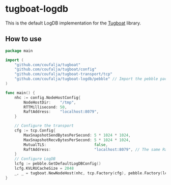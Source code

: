 # tugboat-logdb

This is the default LogDB implementation for the [Tugboat](https://github.com/coufalja/tugboat) library.

## How to use

```go
package main

import (
	"github.com/coufalja/tugboat"
	"github.com/coufalja/tugboat/config"
	"github.com/coufalja/tugboat-transport/tcp"
	"github.com/coufalja/tugboat-logdb/pebble" // Import the pebble package
)

func main() {
	nhc := config.NodeHostConfig{
		NodeHostDir:    "/tmp",
		RTTMillisecond: 50,
		RaftAddress:    "localhost:8079",
	}

	// Configure the transport
	cfg := tcp.Config{
		MaxSnapshotSendBytesPerSecond: 5 * 1024 * 1024,
		MaxSnapshotRecvBytesPerSecond: 5 * 1024 * 1024,
		MutualTLS:                     false,
		RaftAddress:                   "localhost:8079", // The same RaftAddress must be passed both to transport and the NodeHost
	}
	// Configure LogDB
	lcfg := pebble.GetDefaultLogDBConfig()
	lcfg.KVLRUCacheSize = 2048
	_, _ = tugboat.NewNodeHost(nhc, tcp.Factory(cfg), pebble.Factory(lcfg))
}
```

